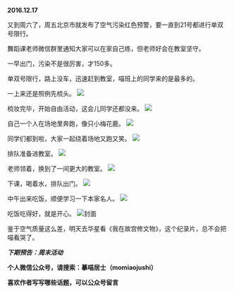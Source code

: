 
**2016.12.17**

又到周六了，周五北京市就发布了空气污染红色预警，要一直到21号都进行单双号限行。

舞蹈课老师微信群里通知大家可以在家自己练，但老师好会在教室坚守。

一早出门，污染不是很厉害，才150多。

单双号限行，路上没车，迅速赶到教室，喵班上的同学来的是最多的。

一上来还是照例先梳头。
![](http://imglf0.nosdn.127.net/img/TEkrOU5VTlNtQ0hQYkRzbm9ScHVWMUFYa1hQRm0xOGNDSVBrcnl2Y3lPTT0.jpg)


梳妆完毕，开始自由活动，这会儿同学还都没来。
![](http://imglf.nosdn.127.net/img/OVcxZjVxNzBCUmdaVnJGVUs2T2lOODhtWTgvL0JGZ1lQaHJDQ2RRVFErRT0.jpg)


自己一个人在场地里奔跑，像只小梅花鹿。
![](http://imglf.nosdn.127.net/img/TFROd2Z6YW1yRFdaaUVjVTUrUnZzdDRxYUdidzloQzNISW0xUGpCZ1NCYz0.jpg)


同学们都到啦，大家一起绕着场地又跑又笑。
![](http://imglf.nosdn.127.net/img/V1gvWm9USXdYSzFDMTZyRVRyMU1Ga2FVZlJnY1FPUFNLK0M5QkhxSzJSaz0.jpg)


排队准备进教室。
![](http://imglf0.nosdn.127.net/img/dm1RVTE1eHdqdjdMNU5HN2JObXh4U2VMUmpDY0J3KzJEdnV1UjBCcnRCWT0.jpg)


老师领着，换到了一间更大的教室。
![](http://imglf.nosdn.127.net/img/WmlGN2ZFK2dqa3M0Mm96a0dUVkRzOFVlN01adjdQSm9wL1RQUnVzL3YvMD0.jpg)


下课，喝着水，排队出门。
![](http://imglf1.nosdn.127.net/img/MnU4VlVwYmFUSm4zaTREeUwvS3Y5c2tVZGFxU0xDVDk2TDF0MVEwWkVGdz0.jpg)


中午出来吃饭，顺便学习一下本家名人。
![](http://imglf0.nosdn.127.net/img/Z0J0ajdDTnB5NzF1REd4SG14WlNoLzBSRlBCWkZ2Uk9Yd0MvWVhETGd4UT0.jpg)


吃饭吃得好，就是开心。
![](http://imglf2.nosdn.127.net/img/dE9LSGRwR3VFNkxwQXpucGxVQ25pbVpzTTYrZDdCT3J4ZmpKY1YyRER3az0.jpg)封面


鉴于空气质量这么差，明天去华星看《我在故宫修文物》，这个纪录片，总不会把喵看哭了。


***下期预告：周末活动***


**个人微信公众号，请搜索：摹喵居士（momiaojushi）**

**喜欢作者写写哪些话题，可以公众号留言**

